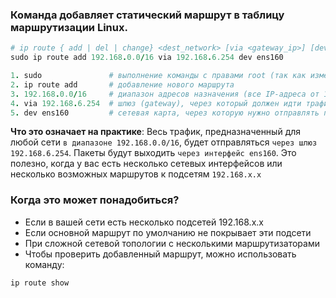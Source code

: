 ### Команда добавляет статический маршрут в таблицу маршрутизации Linux.

```ruby
# ip route { add | del | change} <dest_network> [via <gateway_ip>] [dev <interface>] [proto <protocol>]
sudo ip route add 192.168.0.0/16 via 192.168.6.254 dev ens160

1. sudo               # выполнение команды с правами root (так как изменение маршрутов требует повышенных привилегий)
2. ip route add       # добавление нового маршрута
3. 192.168.0.0/16     # диапазон адресов назначения (все IP-адреса от 192.168.0.0 до 192.168.255.255)
4. via 192.168.6.254  # шлюз (gateway), через который должен идти трафик
5. dev ens160         # сетевая карта, через которую нужно отправлять пакеты
```

**Что это означает на практике**: Весь трафик, предназначенный для любой сети `в диапазоне 192.168.0.0/16`, будет отправляться `через шлюз 192.168.6.254`. Пакеты будут выходить `через интерфейс ens160`. Это полезно, когда у вас есть несколько сетевых интерфейсов или несколько возможных маршрутов к подсетям `192.168.x.x`

### Когда это может понадобиться?

- Если в вашей сети есть несколько подсетей 192.168.x.x
- Если основной маршрут по умолчанию не покрывает эти подсети
- При сложной сетевой топологии с несколькими маршрутизаторами
- Чтобы проверить добавленный маршрут, можно использовать команду:

```ruby
ip route show
```
